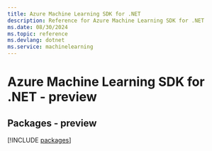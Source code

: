 ```yaml
---
title: Azure Machine Learning SDK for .NET
description: Reference for Azure Machine Learning SDK for .NET
ms.date: 08/30/2024
ms.topic: reference
ms.devlang: dotnet
ms.service: machinelearning
---
```

# Azure Machine Learning SDK for .NET - preview
## Packages - preview
[!INCLUDE [packages](machine-learning-index.md)]
